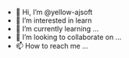 - 👋 Hi, I’m @yellow-ajsoft
- 👀 I’m interested in learn
- 🌱 I’m currently learning ...
- 💞️ I’m looking to collaborate on ...
- 📫 How to reach me ...
<!---
yellow-ajsoft/yellow-ajsoft is a ✨ special ✨ repository because its `README.md` (this file) appears on your GitHub profile.
You can click the Preview link to take a look at your changes.
--->
